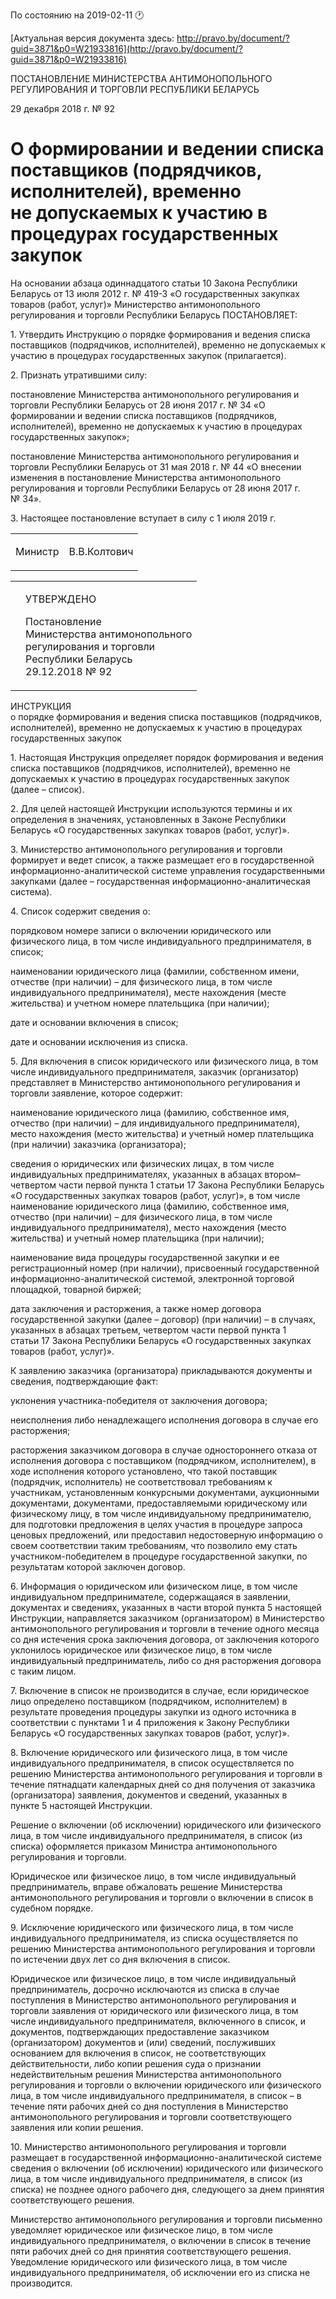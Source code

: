 По состоянию на 2019-02-11 &#x1F550;

[Актуальная версия документа здесь: http://pravo.by/document/?guid=3871&p0=W21933816](http://pravo.by/document/?guid=3871&p0=W21933816)

<p>ПОСТАНОВЛЕНИЕ МИНИСТЕРСТВА АНТИМОНОПОЛЬНОГО РЕГУЛИРОВАНИЯ И ТОРГОВЛИ РЕСПУБЛИКИ БЕЛАРУСЬ</p>
<p>29 декабря 2018 г. № 92</p>
<h1>О формировании и ведении списка поставщиков (подрядчиков, исполнителей), временно не допускаемых к участию в процедурах государственных закупок</h1>
<p>На основании абзаца одиннадцатого статьи 10 Закона Республики Беларусь от 13 июля 2012 г. № 419-З «О государственных закупках товаров (работ, услуг)» Министерство антимонопольного регулирования и торговли Республики Беларусь ПОСТАНОВЛЯЕТ:</p>
<p>1. Утвердить Инструкцию о порядке формирования и ведения списка поставщиков (подрядчиков, исполнителей), временно не допускаемых к участию в процедурах государственных закупок (прилагается).</p>
<p>2. Признать утратившими силу:</p>
<p>постановление Министерства антимонопольного регулирования и торговли Республики Беларусь от 28 июня 2017 г. № 34 «О формировании и ведении списка поставщиков (подрядчиков, исполнителей), временно не допускаемых к участию в процедурах государственных закупок»;</p>
<p>постановление Министерства антимонопольного регулирования и торговли Республики Беларусь от 31 мая 2018 г. № 44 «О внесении изменения в постановление Министерства антимонопольного регулирования и торговли Республики Беларусь от 28 июня 2017 г. № 34».</p>
<p>3. Настоящее постановление вступает в силу с 1 июля 2019 г.</p>
<p></p>
<table><tr>
<td><p>Министр</p></td>
<td><p>В.В.Колтович</p></td>
</tr></table>
<p></p>
<table><tr>
<td><p></p></td>
<td>
<p>УТВЕРЖДЕНО</p>
<p>Постановление<br>Министерства антимонопольного<br>регулирования и торговли<br>Республики Беларусь<br>29.12.2018 № 92</p>
</td>
</tr></table>
<p>ИНСТРУКЦИЯ<br>о порядке формирования и ведения списка поставщиков (подрядчиков, исполнителей), временно не допускаемых к участию в процедурах государственных закупок</p>
<p>1. Настоящая Инструкция определяет порядок формирования и ведения списка поставщиков (подрядчиков, исполнителей), временно не допускаемых к участию в процедурах государственных закупок (далее – список).</p>
<p>2. Для целей настоящей Инструкции используются термины и их определения в значениях, установленных в Законе Республики Беларусь «О государственных закупках товаров (работ, услуг)».</p>
<p>3. Министерство антимонопольного регулирования и торговли формирует и ведет список, а также размещает его в государственной информационно-аналитической системе управления государственными закупками (далее – государственная информационно-аналитическая система).</p>
<p>4. Список содержит сведения о:</p>
<p>порядковом номере записи о включении юридического или физического лица, в том числе индивидуального предпринимателя, в список;</p>
<p>наименовании юридического лица (фамилии, собственном имени, отчестве (при наличии) – для физического лица, в том числе индивидуального предпринимателя), месте нахождения (месте жительства) и учетном номере плательщика (при наличии);</p>
<p>дате и основании включения в список;</p>
<p>дате и основании исключения из списка.</p>
<p>5. Для включения в список юридического или физического лица, в том числе индивидуального предпринимателя, заказчик (организатор) представляет в Министерство антимонопольного регулирования и торговли заявление, которое содержит:</p>
<p>наименование юридического лица (фамилию, собственное имя, отчество (при наличии) – для индивидуального предпринимателя), место нахождения (место жительства) и учетный номер плательщика (при наличии) заказчика (организатора);</p>
<p>сведения о юридических или физических лицах, в том числе индивидуальных предпринимателях, указанных в абзацах втором–четвертом части первой пункта 1 статьи 17 Закона Республики Беларусь «О государственных закупках товаров (работ, услуг)», в том числе наименование юридического лица (фамилию, собственное имя, отчество (при наличии) – для физического лица, в том числе индивидуального предпринимателя), место нахождения (место жительства) и учетный номер плательщика (при наличии);</p>
<p>наименование вида процедуры государственной закупки и ее регистрационный номер (при наличии), присвоенный государственной информационно-аналитической системой, электронной торговой площадкой, товарной биржей;</p>
<p>дата заключения и расторжения, а также номер договора государственной закупки (далее – договор) (при наличии) – в случаях, указанных в абзацах третьем, четвертом части первой пункта 1 статьи 17 Закона Республики Беларусь «О государственных закупках товаров (работ, услуг)».</p>
<p>К заявлению заказчика (организатора) прикладываются документы и сведения, подтверждающие факт:</p>
<p>уклонения участника-победителя от заключения договора;</p>
<p>неисполнения либо ненадлежащего исполнения договора в случае его расторжения;</p>
<p>расторжения заказчиком договора в случае одностороннего отказа от исполнения договора с поставщиком (подрядчиком, исполнителем), в ходе исполнения которого установлено, что такой поставщик (подрядчик, исполнитель) не соответствовал требованиям к участникам, установленным конкурсными документами, аукционными документами, документами, предоставляемыми юридическому или физическому лицу, в том числе индивидуальному предпринимателю, для подготовки предложения в целях участия в процедуре запроса ценовых предложений, или предоставил недостоверную информацию о своем соответствии таким требованиям, что позволило ему стать участником-победителем в процедуре государственной закупки, по результатам которой заключен договор.</p>
<p>6. Информация о юридическом или физическом лице, в том числе индивидуальном предпринимателе, содержащаяся в заявлении, документах и сведениях, указанных в части второй пункта 5 настоящей Инструкции, направляется заказчиком (организатором) в Министерство антимонопольного регулирования и торговли в течение одного месяца со дня истечения срока заключения договора, от заключения которого уклонилось юридическое или физическое лицо, в том числе индивидуальный предприниматель, либо со дня расторжения договора с таким лицом.</p>
<p>7. Включение в список не производится в случае, если юридическое лицо определено поставщиком (подрядчиком, исполнителем) в результате проведения процедуры закупки из одного источника в соответствии с пунктами 1 и 4 приложения к Закону Республики Беларусь «О государственных закупках товаров (работ, услуг)».</p>
<p>8. Включение юридического или физического лица, в том числе индивидуального предпринимателя, в список осуществляется по решению Министерства антимонопольного регулирования и торговли в течение пятнадцати календарных дней со дня получения от заказчика (организатора) заявления, документов и сведений, указанных в пункте 5 настоящей Инструкции.</p>
<p>Решение о включении (об исключении) юридического или физического лица, в том числе индивидуального предпринимателя, в список (из списка) оформляется приказом Министра антимонопольного регулирования и торговли.</p>
<p>Юридическое или физическое лицо, в том числе индивидуальный предприниматель, вправе обжаловать решение Министерства антимонопольного регулирования и торговли о включении в список в судебном порядке.</p>
<p>9. Исключение юридического или физического лица, в том числе индивидуального предпринимателя, из списка осуществляется по решению Министерства антимонопольного регулирования и торговли по истечении двух лет со дня включения в список.</p>
<p>Юридическое или физическое лицо, в том числе индивидуальный предприниматель, досрочно исключаются из списка в случае поступления в Министерство антимонопольного регулирования и торговли заявления от юридического или физического лица, в том числе индивидуального предпринимателя, включенного в список, и документов, подтверждающих предоставление заказчиком (организатором) документов и (или) сведений, послуживших основанием для включения в список, не соответствующих действительности, либо копии решения суда о признании недействительным решения Министерства антимонопольного регулирования и торговли о включении юридического или физического лица, в том числе индивидуального предпринимателя, в список – в течение пяти рабочих дней со дня поступления в Министерство антимонопольного регулирования и торговли соответствующего заявления или копии решения.</p>
<p>10. Министерство антимонопольного регулирования и торговли размещает в государственной информационно-аналитической системе сведения о включении (об исключении) юридического или физического лица, в том числе индивидуального предпринимателя, в список (из списка) не позднее одного рабочего дня, следующего за днем принятия соответствующего решения.</p>
<p>Министерство антимонопольного регулирования и торговли письменно уведомляет юридическое или физическое лицо, в том числе индивидуального предпринимателя, о включении в список в течение пяти рабочих дней со дня принятия соответствующего решения. Уведомление юридического или физического лица, в том числе индивидуального предпринимателя, об исключении его из списка не производится.</p>
<p></p>